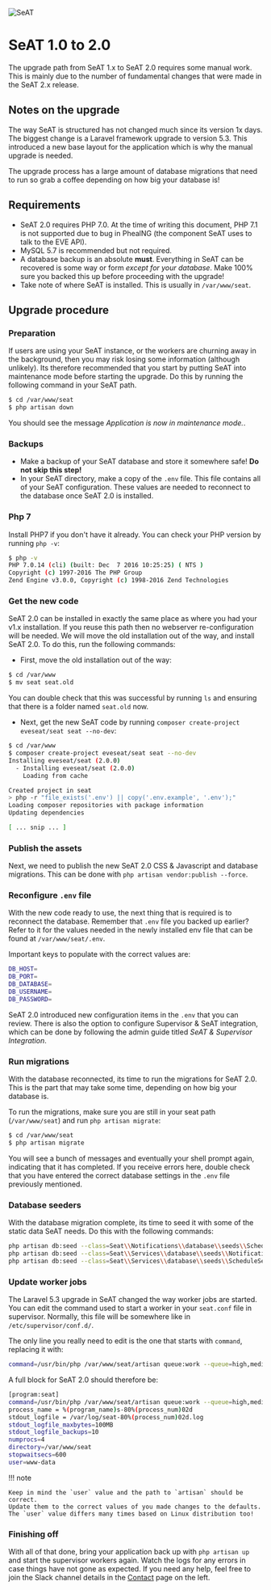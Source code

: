 ![SeAT](http://i.imgur.com/aPPOxSK.png)

# SeAT 1.0 to 2.0

The upgrade path from SeAT 1.x to SeAT 2.0 requires some manual work. This is mainly due to the number of fundamental changes that were made in the SeAT 2.x release.

## Notes on the upgrade

The way SeAT is structured has not changed much since its version 1x days. The biggest change is a Laravel framework upgrade to version 5.3. This introduced a new base layout for the application which is why the manual upgrade is needed.

The upgrade process has a large amount of database migrations that need to run so grab a coffee depending on how big your database is!

## Requirements

- SeAT 2.0 requires PHP 7.0. At the time of writing this document, PHP 7.1 is not supported due to bug in PhealNG (the component SeAT uses to talk to the EVE API).
- MySQL 5.7 is recommended but not required.
- A database backup is an absolute **must**. Everything in SeAT can be recovered is some way or form *except for your database*. Make 100% sure you backed this up before proceeding with the upgrade!
- Take note of where SeAT is installed. This is usually in `/var/www/seat`.

## Upgrade procedure

### Preparation

If users are using your SeAT instance, or the workers are churning away in the background, then you may risk losing some information (although unlikely). Its therefore recommended that you start by putting SeAT into maintenance mode before starting the upgrade. Do this by running the following command in your SeAT path.

```bash
$ cd /var/www/seat
$ php artisan down
```

You should see the message *Application is now in maintenance mode.*.

### Backups

- Make a backup of your SeAT database and store it somewhere safe! **Do not skip this step!**
- In your SeAT directory, make a copy of the `.env` file. This file contains all of your SeAT configuration. These values are needed to reconnect to the database once SeAT 2.0 is installed.

### Php 7

Install PHP7 if you don't have it already. You can check your PHP version by running `php -v`:

```bash
$ php -v
PHP 7.0.14 (cli) (built: Dec  7 2016 10:25:25) ( NTS )
Copyright (c) 1997-2016 The PHP Group
Zend Engine v3.0.0, Copyright (c) 1998-2016 Zend Technologies
```

### Get the new code

SeAT 2.0 can be installed in exactly the same place as where you had your v1.x installation. If you reuse this path then no webserver re-configuration will be needed. We will move the old installation out of the way, and install SeAT 2.0. To do this, run the following commands:

- First, move the old installation out of the way:

```bash
$ cd /var/www
$ mv seat seat.old
```

You can double check that this was successful by running `ls` and ensuring that there is a folder named `seat.old` now.

- Next, get the new SeAT code by running `composer create-project eveseat/seat seat --no-dev`:

```bash
$ cd /var/www
$ composer create-project eveseat/seat seat --no-dev
Installing eveseat/seat (2.0.0)
  - Installing eveseat/seat (2.0.0)
    Loading from cache

Created project in seat
> php -r "file_exists('.env') || copy('.env.example', '.env');"
Loading composer repositories with package information
Updating dependencies

[ ... snip ... ]
```

### Publish the assets

Next, we need to publish the new SeAT 2.0 CSS & Javascript and database migrations. This can be done with `php artisan vendor:publish --force`.

### Reconfigure `.env` file

With the new code ready to use, the next thing that is required is to reconnect the database. Remember that `.env` file you backed up earlier? Refer to it for the values needed in the newly installed env file that can be found at `/var/www/seat/.env`.

Important keys to populate with the correct values are:

```bash
DB_HOST=
DB_PORT=
DB_DATABASE=
DB_USERNAME=
DB_PASSWORD=
```

SeAT 2.0 introduced new configuration items in the `.env` that you can review. There is also the option to configure Supervisor & SeAT integration, which can be done by following the admin guide titled *SeAT & Supervisor Integration*.

### Run migrations

With the database reconnected, its time to run the migrations for SeAT 2.0. This is the part that may take some time, depending on how big your database is.

To run the migrations, make sure you are still in your seat path (`/var/www/seat`) and run `php artisan migrate`:

```bash
$ cd /var/www/seat
$ php artisan migrate
```

You will see a bunch of messages and eventually your shell prompt again, indicating that it has completed. If you receive errors here, double check that you have entered the correct database settings in the `.env` file previously mentioned.

### Database seeders

With the database migration complete, its time to seed it with some of the static data SeAT needs. Do this with the following commands:

```bash
php artisan db:seed --class=Seat\\Notifications\\database\\seeds\\ScheduleSeeder
php artisan db:seed --class=Seat\\Services\\database\\seeds\\NotificationTypesSeeder
php artisan db:seed --class=Seat\\Services\\database\\seeds\\ScheduleSeeder
```

### Update worker jobs

The Laravel 5.3 upgrade in SeAT changed the way worker jobs are started. You can edit the command used to start a worker in your `seat.conf` file in supervisor. Normally, this file will be somewhere like in `/etc/supervisor/conf.d/`.

The only line you really need to edit is the one that starts with `command`, replacing it with:

```bash
command=/usr/bin/php /var/www/seat/artisan queue:work --queue=high,medium,low,default --tries 1 --timeout=86100
```

A full block for SeAT 2.0 should therefore be:

```bash
[program:seat]
command=/usr/bin/php /var/www/seat/artisan queue:work --queue=high,medium,low,default --tries 1 --timeout=86100
process_name = %(program_name)s-80%(process_num)02d
stdout_logfile = /var/log/seat-80%(process_num)02d.log
stdout_logfile_maxbytes=100MB
stdout_logfile_backups=10
numprocs=4
directory=/var/www/seat
stopwaitsecs=600
user=www-data
```

!!! note

    Keep in mind the `user` value and the path to `artisan` should be correct.
    Update them to the correct values of you made changes to the defaults.
    The `user` value differs many times based on Linux distribution too!

### Finishing off

With all of that done, bring your application back up with `php artisan up` and start the supervisor workers again.
Watch the logs for any errors in case things have not gone as expected.
If you need any help, feel free to join the Slack channel details in the [Contact](/contact) page on the left.
